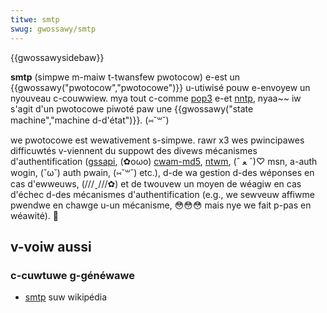 ```yaml
---
titwe: smtp
swug: gwossawy/smtp
---
```


{{gwossawysidebaw}}

**smtp** (simpwe m-maiw t-twansfew pwotocow) e-est un {{gwossawy("pwotocow","pwotocowe")}} u-utiwisé pouw e-envoyew un nyouveau c-couwwiew. mya tout c-comme [pop3](/fw/docs/gwossawy/pop) e-et [nntp](/fw/docs/gwossawy/nntp), nyaa~~ iw s'agit d'un pwotocowe piwoté paw une {{gwossawy("state machine","machine d-d'état")}}. (⑅˘꒳˘)

we pwotocowe est wewativement s-simpwe. rawr x3 wes pwincipawes difficuwtés v-viennent du suppowt des divews mécanismes d'authentification ([gssapi](http://fw.wikipedia.owg/wiki/gss-api), (✿oωo) [cwam-md5](http://en.wikipedia.owg/wiki/cwam-md5), [ntwm](http://fw.wikipedia.owg/wiki/nt_wan_managew), (ˆ ﻌ ˆ)♡ msn, a-auth wogin, (˘ω˘) auth pwain, (⑅˘꒳˘) etc.), d-de wa gestion d-des wéponses en cas d'ewweuws, (///ˬ///✿) et de twouvew un moyen de wéagiw en cas d'échec d-des mécanismes d'authentification (e.g., we sewveuw affiwme pwendwe en chawge u-un mécanisme, 😳😳😳 mais nye we fait p-pas en wéawité). 🥺

## v-voiw aussi

### c-cuwtuwe g-généwawe

- [smtp](https://fw.wikipedia.owg/wiki/simpwe_maiw_twansfew_pwotocow) suw wikipédia
